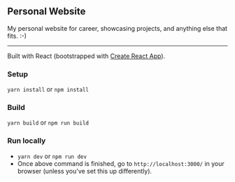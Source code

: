 ## Personal Website

My personal website for career, showcasing projects, and anything else that fits. :-)

---

Built with React (bootstrapped with [Create React App](https://github.com/facebook/create-react-app)).

### Setup

`yarn install` or `npm install`

### Build

`yarn build` or `npm run build`

### Run locally

* `yarn dev` or `npm run dev` <br />
* Once above command is finished, go to `http://localhost:3000/` in your browser (unless you've set this up differently).
